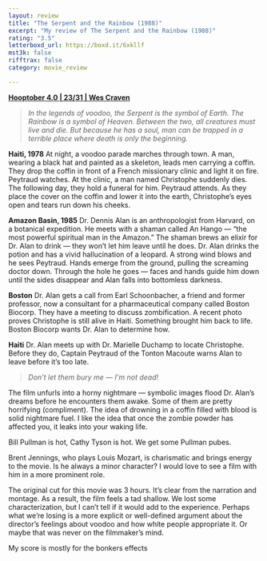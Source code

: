 ```yaml
---
layout: review
title: "The Serpent and the Rainbow (1988)"
excerpt: "My review of The Serpent and the Rainbow (1988)"
rating: "3.5"
letterboxd_url: https://boxd.it/6xkllf
mst3k: false
rifftrax: false
category: movie_review

---
```


<b><a href="">Hooptober 4.0 | 23/31 | Wes Craven</a></b>

<blockquote><i>In the legends of voodoo, the Serpent is the symbol of Earth. The Rainbow is a symbol of Heaven. Between the two, all creatures must live and die. But because he has a soul, man can be trapped in a terrible place where death is only the beginning.</i></blockquote>

<b>Haiti, 1978</b>
At night, a voodoo parade marches through town. A man, wearing a black hat and painted as a skeleton, leads men carrying a coffin. They drop the coffin in front of a French missionary clinic and light it on fire. Peytraud watches. At the clinic, a man named Christophe suddenly dies. The following day, they hold a funeral for him. Peytraud attends. As they place the cover on the coffin and lower it into the earth, Christophe’s eyes open and tears run down his cheeks.

<b>Amazon Basin, 1985</b>
Dr. Dennis Alan is an anthropologist from Harvard, on a botanical expedition. He meets with a shaman called An Hango — “the most powerful spiritual man in the Amazon.” The shaman brews an elixir for Dr. Alan to drink — they won’t let him leave until he does. Dr. Alan drinks the potion and has a vivid hallucination of a leopard. A strong wind blows and he sees Peytraud. Hands emerge from the ground, pulling the screaming doctor down. Through the hole he goes — faces and hands guide him down until the sides disappear and Alan falls into bottomless darkness.

<b>Boston</b>
Dr. Alan gets a call from Earl Schoonbacher, a friend and former professor, now a consultant for a pharmaceutical company called Boston Biocorp. They have a meeting to discuss zombification. A recent photo proves Christophe is still alive in Haiti. Something brought him back to life. Boston Biocorp wants Dr. Alan to determine how.

<b>Haiti</b>
Dr. Alan meets up with Dr. Marielle Duchamp to locate Christophe. Before they do, Captain Peytraud of the Tonton Macoute warns Alan to leave before it’s too late.

<blockquote><i>Don't let them bury me — I'm not dead!</i></blockquote>

The film unfurls into a horny nightmare — symbolic images flood Dr. Alan’s dreams before he encounters them awake. Some of them are pretty horrifying (compliment). The idea of drowning in a coffin filled with blood is solid nightmare fuel. I like the idea that once the zombie powder has affected you, it leaks into your waking life.

Bill Pullman is hot, Cathy Tyson is hot. We get some Pullman pubes.

Brent Jennings, who plays Louis Mozart, is charismatic and brings energy to the movie. Is he always a minor character? I would love to see a film with him in a more prominent role.

The original cut for this movie was 3 hours. It’s clear from the narration and montage. As a result, the film feels a tad shallow. We lost some characterization, but I can’t tell if it would add to the experience. Perhaps what we’re losing is a more explicit or well-defined argument about the director’s feelings about voodoo and how white people appropriate it. Or maybe that was never on the filmmaker’s mind.

My score is mostly for the bonkers effects